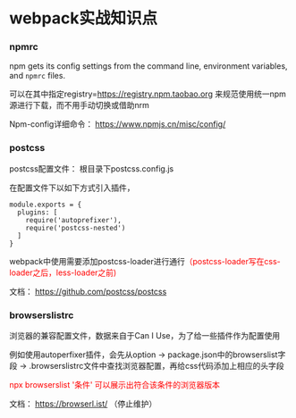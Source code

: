 # webpack实战知识点

### npmrc

npm gets its config settings from the command line, environment variables, and `npmrc` files.

可以在其中指定registry=https://registry.npm.taobao.org 来规范使用统一npm源进行下载，而不用手动切换或借助nrm

Npm-config详细命令： https://www.npmjs.cn/misc/config/



### postcss

postcss配置文件： 根目录下postcss.config.js

在配置文件下以如下方式引入插件，

```
module.exports = {
  plugins: [
    require('autoprefixer'),
    require('postcss-nested')
  ]
}
```

webpack中使用需要添加postcss-loader进行通行<font color="red">（postcss-loader写在css-loader之后，less-loader之前)</font>

文档： https://github.com/postcss/postcss



### browserslistrc

浏览器的兼容配置文件，数据来自于Can I Use，为了给一些插件作为配置使用

例如使用autoperfixer插件，会先从option -> package.json中的browserslist字段 -> .browserslistrc文件中查找浏览器配置，再给css代码添加上相应的头字段 

<font color='red'>npx browserslist '条件' 可以展示出符合该条件的浏览器版本</font>

文档： https://browserl.ist/ （停止维护）

